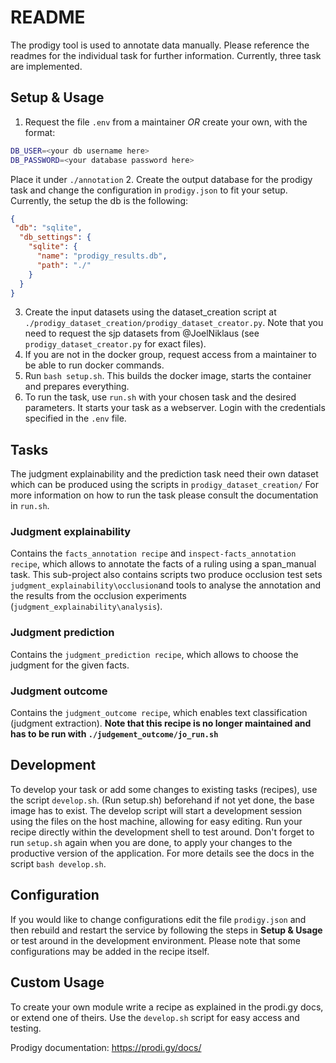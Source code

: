 # README
The prodigy tool is used to annotate data manually. Please reference the readmes for the individual task for further information.
Currently, three task are implemented.

## Setup & Usage
1. Request the file `.env` from a maintainer *OR* create your own, with the format:
```bash
DB_USER=<your db username here>
DB_PASSWORD=<your database password here>
```
Place it under `./annotation`
2. Create the output database for the prodigy task and change the configuration in ``prodigy.json`` to fit your setup.
Currently, the setup the db is the following:

```json
{
 "db": "sqlite",
  "db_settings": {
    "sqlite": {
      "name": "prodigy_results.db",
      "path": "./"
    }
  }
}
```
3. Create the input datasets using the dataset_creation script at ```./prodigy_dataset_creation/prodigy_dataset_creator.py```.
Note that you need to request the sjp datasets from @JoelNiklaus (see `prodigy_dataset_creator.py` for exact files).
4. If you are not in the docker group, request access from a maintainer to be able to run docker commands.
5. Run `bash setup.sh`. This builds the docker image, starts the container and prepares
everything.
6. To run the task, use `run.sh` with your chosen task and the desired parameters. It starts
your task as a webserver. Login with the credentials specified in the ``.env`` file.

## Tasks
The judgment explainability and the prediction task need their own dataset which can be produced using the scripts in ```prodigy_dataset_creation/```
For more information on how to run the task please consult the documentation in ``run.sh``.
### Judgment explainability

Contains the `facts_annotation recipe` and `inspect-facts_annotation recipe`, which allows to annotate the facts of a ruling 
using a span_manual task. This sub-project also contains scripts two produce occlusion test sets 
``judgment_explainability\occlusion``and tools to analyse the annotation and the results from the occlusion 
experiments (``judgment_explainability\analysis``).


### Judgment prediction

Contains the ``judgment_prediction recipe``, which allows to choose the judgment for the given facts.

### Judgment outcome

Contains the ``judgment_outcome recipe``, which enables text classification (judgment extraction).
__Note that this recipe is no longer maintained and has to be run with ```./judgement_outcome/jo_run.sh```__
## Development

To develop your task or add some changes to existing tasks (recipes), use the script `develop.sh`. (Run setup.sh) beforehand
if not yet done, the base image has to exist. The develop script will start a development session using the files on the
host machine, allowing for easy editing. Run your recipe directly within the development shell to test around.
Don't forget to run `setup.sh` again when you are done, to apply your changes to the productive version of the application.
For more details see the docs in the script `bash develop.sh`.

## Configuration

If you would like to change configurations edit the file `prodigy.json` and then rebuild and restart the service
by following the steps in **Setup & Usage** or test around in the development environment. Please note that some configurations may be added in the recipe itself.

## Custom Usage

To create your own module write a recipe as explained in the prodi.gy docs, or extend one of theirs. Use the `develop.sh` script
for easy access and testing.

Prodigy documentation: https://prodi.gy/docs/